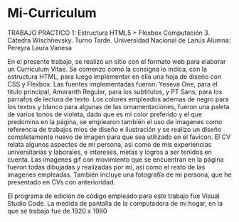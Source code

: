 # Mi-Curriculum
TRABAJO PRACTICO 1: Estructura HTML5 + Flexbox
Computación 3. Cátedra Wischñevsky. Turno Tarde. 
Universidad Nacional de Lanús
Alumna: Pereyra Laura Vanesa

En el presente trabajo, se realizó un sitio con el formato web para elaborar un Curriculum Vitae. Se comenzo como la consigna lo indica, con la estructura HTML, para luego implementar en ella una hoja de diseño con CSS y Flexbox.
Las fuentes implementadas fueron: Yeseva One, para el titulo principal, Amaranth Regular, para los subtitulos, y PT Sans, para los parrafos de lectura de texto.
Los colores empleados ademas de negro para los textos y blanco para algunas de las ornamentaciones, fueron una paleta de varios tonos de violeta, dado que es mi color preferido y el que predomina en la página, se emplearon también el uso de imagenes como referencia de trabajos mios de diseño e ilustración y se realizo un diseño completamente nuevo de imagen para que sea utilizado en el favicon. El CV relata algunos aspectos de mi persona, así como de mis experiencias universitarias y laborales, e intereses, metas y logros a ser tenidos en cuenta. Las imagenes gif con movimiento que se encuentran en la página fueron todas dibujadas y realizadas por mi, así como el resto de las imagenes empleadas. También incluye una fotografía de mi persona, que he presentado en CVs con anterioridad.

El programa de edición de código empleado para este trabajo fue Visual Studio Code.
La medida de pantalla de la computadora de mi hogar, en la que se trabajo fue de 1920 x 1980
